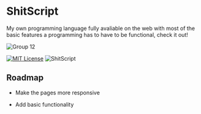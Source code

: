 
# ShitScript

My own programming language fully avaliable on the web with most of the basic features a programming has to have to be functional, check it out!

![Group 12](https://github.com/orkCoder/ShitScript/assets/144586372/c6a8e2a6-47f4-4253-aa19-debde9758906)

[![MIT License](https://img.shields.io/badge/License-MIT-yellow.svg)](https://choosealicense.com/licenses/mit/)
![ShitScript](https://github.com/orkCoder/ShitScript/assets/144586372/2a123bfc-d987-4fdd-adb1-ae7207db688c)


## Roadmap

- Make the pages more responsive

- Add basic functionality

